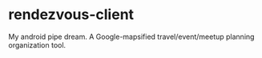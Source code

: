 rendezvous-client
=================

My android pipe dream. A Google-mapsified travel/event/meetup planning
organization tool. 

